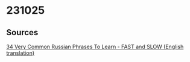# 231025

## Sources

[34 Very Common Russian Phrases To Learn - FAST and SLOW (English translation)](https://www.youtube.com/watch?v=_Y5Cryy9zVs)
